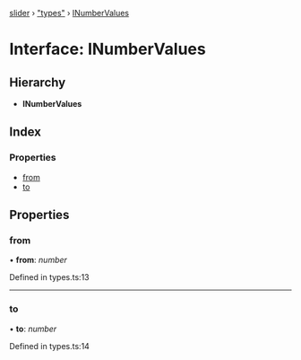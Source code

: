 [slider](../globals.md) › ["types"](../modules/_types_.md) › [INumberValues](_types_.inumbervalues.md)

# Interface: INumberValues

## Hierarchy

* **INumberValues**

## Index

### Properties

* [from](_types_.inumbervalues.md#from)
* [to](_types_.inumbervalues.md#to)

## Properties

###  from

• **from**: *number*

Defined in types.ts:13

___

###  to

• **to**: *number*

Defined in types.ts:14
